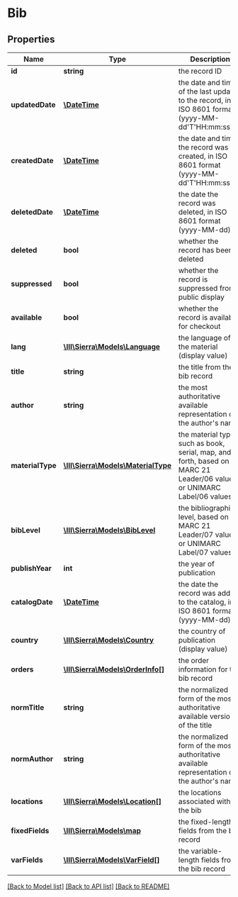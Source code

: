 # Bib

## Properties
Name | Type | Description | Notes
------------ | ------------- | ------------- | -------------
**id** | **string** | the record ID | 
**updatedDate** | [**\DateTime**](\DateTime.md) | the date and time of the last update to the record, in ISO 8601 format (yyyy-MM-dd&#39;T&#39;HH:mm:ssZZ) | [optional] 
**createdDate** | [**\DateTime**](\DateTime.md) | the date and time the record was created, in ISO 8601 format (yyyy-MM-dd&#39;T&#39;HH:mm:ssZZ) | [optional] 
**deletedDate** | [**\DateTime**](\DateTime.md) | the date the record was deleted, in ISO 8601 format (yyyy-MM-dd) | [optional] 
**deleted** | **bool** | whether the record has been deleted | 
**suppressed** | **bool** | whether the record is suppressed from public display | [optional] 
**available** | **bool** | whether the record is available for checkout | [optional] 
**lang** | [**\III\Sierra\Models\Language**](Language.md) | the language of the material (display value) | [optional] 
**title** | **string** | the title from the bib record | [optional] 
**author** | **string** | the most authoritative available representation of the author&#39;s name | [optional] 
**materialType** | [**\III\Sierra\Models\MaterialType**](MaterialType.md) | the material type, such as book, serial, map, and so forth, based on MARC 21 Leader/06 values, or UNIMARC Label/06 values | [optional] 
**bibLevel** | [**\III\Sierra\Models\BibLevel**](BibLevel.md) | the bibliographic level, based on MARC 21 Leader/07 values or UNIMARC Label/07 values | [optional] 
**publishYear** | **int** | the year of publication | [optional] 
**catalogDate** | [**\DateTime**](\DateTime.md) | the date the record was added to the catalog, in ISO 8601 format (yyyy-MM-dd) | [optional] 
**country** | [**\III\Sierra\Models\Country**](Country.md) | the country of publication (display value) | [optional] 
**orders** | [**\III\Sierra\Models\OrderInfo[]**](OrderInfo.md) | the order information for the bib record | 
**normTitle** | **string** | the normalized form of the most authoritative available version of the title | [optional] 
**normAuthor** | **string** | the normalized form of the most authoritative available representation of the author&#39;s name | [optional] 
**locations** | [**\III\Sierra\Models\Location[]**](Location.md) | the locations associated with the bib | 
**fixedFields** | [**\III\Sierra\Models\map**](map.md) | the fixed-length fields from the bib record | 
**varFields** | [**\III\Sierra\Models\VarField[]**](VarField.md) | the variable-length fields from the bib record | 

[[Back to Model list]](../README.md#documentation-for-models) [[Back to API list]](../README.md#documentation-for-api-endpoints) [[Back to README]](../README.md)


